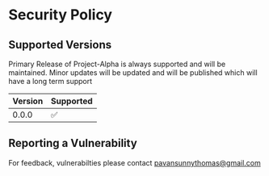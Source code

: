 # Security Policy

## Supported Versions

Primary Release of Project-Alpha is always supported
and  will be maintained. Minor updates will be updated and 
will be published which will have a long term support

| Version | Supported          |
| ------- | ------------------ |
| 0.0.0   | :white_check_mark: |


## Reporting a Vulnerability

For feedback, vulnerabilties please contact pavansunnythomas@gmail.com
